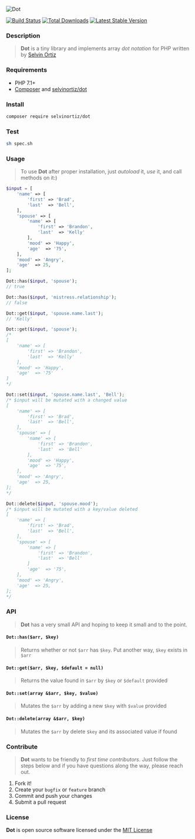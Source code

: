 ![Dot](Dot.png)

[![Build Status](https://travis-ci.org/selvinortiz/dot.png)](https://travis-ci.org/selvinortiz/dot)
[![Total Downloads](https://poser.pugx.org/selvinortiz/dot/d/total.png)](https://packagist.org/packages/selvinortiz/dot)
[![Latest Stable Version](https://poser.pugx.org/selvinortiz/dot/v/stable.png)](https://packagist.org/packages/selvinortiz/dot)

### Description
>**Dot** is a tiny library and implements array _dot notation_ for PHP written by [Selvin Ortiz](https://selvinortiz.com)

### Requirements
- PHP 7.1+
- [Composer](http://getcomposer.org) and [selvinortiz/dot](https://packagist.org/packages/selvinortiz/dot)

### Install
```bash
composer require selvinortiz/dot
```

### Test
```bash
sh spec.sh
```

### Usage
> To use **Dot** after proper installation, just _autoload_ it, _use_ it, and call methods on it:)

```php
$input = [
    'name' => [
        'first' => 'Brad',
        'last'  => 'Bell',
    ],
    'spouse' => [
        'name' => [
            'first' => 'Brandon',
            'last'  => 'Kelly'
        ],
        'mood' => 'Happy',
        'age'  => '75',
    ],
    'mood' => 'Angry',
    'age'  => 25,
];

Dot::has($input, 'spouse');
// true

Dot::has($input, 'mistress.relationship');
// false

Dot::get($input, 'spouse.name.last');
// 'Kelly'

Dot::get($input, 'spouse');
/*
[
    'name' => [
        'first' => 'Brandon',
        'last'  => 'Kelly'
    ],
    'mood' => 'Happy',
    'age'  => '75'
]
*/

Dot::set($input, 'spouse.name.last', 'Bell');
/* $input will be mutated with a changed value
[
    'name' => [
        'first' => 'Brad',
        'last'  => 'Bell',
    ],
    'spouse' => [
        'name' => [
            'first' => 'Brandon',
            'last'  => 'Bell'
        ],
        'mood' => 'Happy',
        'age'  => '75',
    ],
    'mood' => 'Angry',
    'age'  => 25,
];
*/

Dot::delete($input, 'spouse.mood');
/* $input will be mutated with a key/value deleted
[
    'name' => [
        'first' => 'Brad',
        'last'  => 'Bell',
    ],
    'spouse' => [
        'name' => [
            'first' => 'Brandon',
            'last'  => 'Bell'
        ]
        'age'  => '75',
    ],
    'mood' => 'Angry',
    'age'  => 25,
];
*/
```

### API
> **Dot** has a very small API and hoping to keep it small and to the point.

#### `Dot::has($arr, $key)`
> Returns whether or not `$arr` has `$key`. Put another way, `$key` exists in `$arr`

#### `Dot::get($arr, $key, $default = null)`
> Returns the value found in `$arr` by `$key` or `$default` provided

#### `Dot::set(array &$arr, $key, $value)`
> Mutates the `$arr` by adding a new `$key` with `$value` provided

#### `Dot::delete(array &$arr, $key)`
> Mutates the `$arr` by delete `$key` and its associated value if found

### Contribute
> **Dot** wants to be friendly to _first time contributors_. Just follow the steps below and if you have questions along the way, please reach out.

1. Fork it!
1. Create your `bugfix` or `feature` branch
1. Commit and push your changes
1. Submit a pull request

### License
**Dot** is open source software licensed under the [MIT License](LICENSE.txt)
